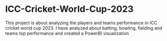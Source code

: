 # ICC-Cricket-World-Cup-2023
This project is about analyzing the players and teams performance in ICC cricket world cup 2023. I have analyzed about batting, bowling, fielding and teams top performance and created a PowerBI visualization
